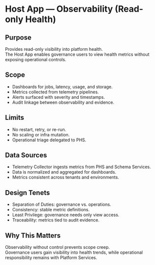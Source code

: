 # Host App — Observability (Read-only Health)

## Purpose
Provides read-only visibility into platform health.  
The Host App enables governance users to view health metrics without exposing operational controls.

## Scope
- Dashboards for jobs, latency, usage, and storage.  
- Metrics collected from telemetry pipelines.  
- Alerts surfaced with severity and timestamps.  
- Audit linkage between observability and evidence.  

## Limits
- No restart, retry, or re-run.  
- No scaling or infra mutation.  
- Operational triage delegated to PHS.  

## Data Sources
- Telemetry Collector ingests metrics from PHS and Schema Services.  
- Data is normalized and aggregated for dashboards.  
- Metrics consistent across tenants and environments.  

## Design Tenets
- Separation of Duties: governance vs. operations.  
- Consistency: stable metric definitions.  
- Least Privilege: governance needs only view access.  
- Traceability: metrics tied to audit evidence.  

## Why This Matters
Observability without control prevents scope creep.  
Governance users gain visibility into health trends, while operational responsibility remains with Platform Services.
